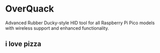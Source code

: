# OverQuack
Advanced Rubber Ducky-style HID tool for all Raspberry Pi Pico models with wireless support and enhanced functionality.
## i love pizza 


